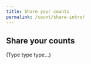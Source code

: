 ```yaml
---
title: Share your counts
permalink: /count/share-intro/
---
```


## Share your counts

(Type type type...)